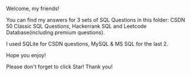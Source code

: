 Welcome, my friends!

You can find my answers for 3 sets of SQL Questions in this folder: CSDN 50 Classic SQL Questions, Hackerrank SQL and Leetcode Database(including premium questions).

I used SQLite for CSDN questions, MySQL & MS SQL for the last 2.

Hope you enjoy!

Please don't forget to click Star! Thank you!
